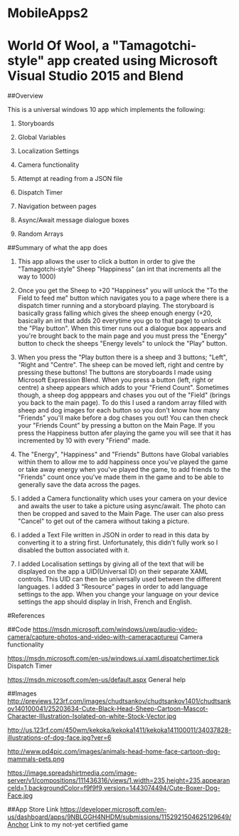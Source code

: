 # MobileApps2
# World Of Wool, a "Tamagotchi-style" app created using Microsoft Visual Studio 2015 and Blend

##Overview

This is a universal windows 10 app which implements the following:

1. Storyboards

2. Global Variables

3. Localization Settings

4. Camera functionality

5. Attempt at reading from a JSON file

6. Dispatch Timer

7. Navigation between pages

8. Async/Await message dialogue boxes

9. Random Arrays

##Summary of what the app does
1. This app allows the user to click a button in order to give the "Tamagotchi-style" Sheep "Happiness" (an int that increments all the way to 1000)

2. Once you get the Sheep to +20 "Happiness" you will unlock the "To the Field to feed me" button which navigates you to a page where there is a dispatch timer running and a storyboard playing. The storyboard is basically grass falling which gives the sheep enough energy (+20, basically an int that adds 20 everytime you go to that page) to unlock the "Play button". When this timer runs out a dialogue box appears and you're brought back to the main page and you must press the "Energy" button to check the sheeps "Energy levels" to unlock the "Play" button.

3. When you press the "Play button there is a sheep and 3 buttons; "Left", "Right and "Centre". The sheep can be moved left, right and centre by pressing these buttons! The buttons are storyboards I made using Microsoft Expression Blend. When you press a button (left, right or centre) a sheep appears which adds to your "Friend Count". Sometimes though, a sheep dog apppears and chases you out of the "Field" (brings you back to the main page). To do this I used a random array filled with sheep and dog images for each button so you don't know how many "Friends" you'll make before a dog chases you out! You can then check your "Friends Count" by pressing a button on the Main Page. If you press the Happiness button afer playing the game you will see that it has incremented by 10 with every "Friend" made.

4. The "Energy", "Happiness" and "Friends" Buttons have Global variables within them to allow me to add happiness once you've played the game or take away energy when you've played the game, to add friends to the "Friends" count once you've made them in the game and to be able to generally save the data across the pages.

5. I added a Camera functionality which uses your camera on your device and awaits the user to take a picture using async/await. The photo can then be cropped and saved to the Main Page. The user can also press "Cancel" to get out of the camera without taking a picture.

6. I added a Text File written in JSON in order to read in this data by converting it to a string first. Unfortunately, this didn't fully work so I disabled the button associated with it.

7. I added Localisation settings by giving all of the text that will be displayed on the app a UID(Universal ID) on their separate XAML controls. This UID can then be universally used between the different languages. I added 3 “Resource” pages in order to add language settings to the app. When you change your language on your device settings the app should display in Irish, French and English. 

#References

##Code
https://msdn.microsoft.com/windows/uwp/audio-video-camera/capture-photos-and-video-with-cameracaptureui Camera functionality

https://msdn.microsoft.com/en-us/windows.ui.xaml.dispatchertimer.tick Dispatch Timer

https://msdn.microsoft.com/en-us/default.aspx General help

##Images
http://previews.123rf.com/images/chudtsankov/chudtsankov1401/chudtsankov140100041/25203634-Cute-Black-Head-Sheep-Cartoon-Mascot-Character-Illustration-Isolated-on-white-Stock-Vector.jpg

http://us.123rf.com/450wm/kekoka/kekoka1411/kekoka141100011/34037828-illustrations-of-dog-face.jpg?ver=6

http://www.pd4pic.com/images/animals-head-home-face-cartoon-dog-mammals-pets.png

https://image.spreadshirtmedia.com/image-server/v1/compositions/111436316/views/1,width=235,height=235,appearanceId=1,backgroundColor=f9f9f9,version=1443074494/Cute-Boxer-Dog-Face.jpg

##App Store Link
https://developer.microsoft.com/en-us/dashboard/apps/9NBLGGH4NHDM/submissions/1152921504625129649/Anchor Link to my not-yet certified game


